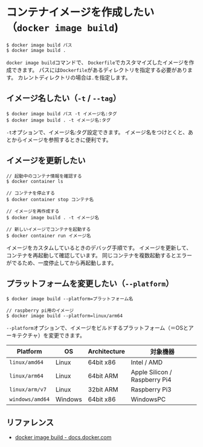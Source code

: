 # コンテナイメージを作成したい（``docker image build``)

```console
$ docker image build パス
$ docker image build .
```

`docker image build`コマンドで、
``Dockerfile``でカスタマイズしたイメージを作成できます。
パスには``Dockerfile``があるディレクトリを指定する必要があります。
カレントディレクトリの場合は``.``を指定します。

## イメージ名したい（``-t`` / ``--tag``）

```console
$ docker image build パス -t イメージ名:タグ
$ docker image build . -t イメージ名:タグ
```

`-t`オプションで、イメージ名:タグ設定できます。
イメージ名をつけとくと、あとからイメージを参照するときに便利です。

## イメージを更新したい

```console
// 起動中のコンテナ情報を確認する
$ docker container ls

// コンテナを停止する
$ docker container stop コンテナ名

// イメージを再作成する
$ docker image build . -t イメージ名

// 新しいイメージでコンテナを起動する
$ docker container run イメージ名
```

イメージをカスタムしているときのデバッグ手順です。
イメージを更新して、コンテナを再起動して確認しています。
同じコンテナを複数起動するとエラーがでるため、一度停止してから再起動します。

## プラットフォームを変更したい（``--platform``）

```console
$ docker image build --platform=プラットフォーム名

// raspberry pi用のイメージ
$ docker image build --platform=linux/arm64
```

``--platform``オプションで、イメージをビルドするプラットフォーム（＝OSとアーキテクチャ）を変更できます。

| Platform | OS | Architecture | 対象機器 |
|---|---|---|---|
| `linux/amd64` | Linux | 64bit x86 | Intel / AMD |
| `linux/arm64` | Linux | 64bit ARM | Apple Silicon / Raspberry Pi4 |
| `linux/arm/v7` | Linux | 32bit ARM | Raspberry Pi3 |
| `windows/amd64` | Windows | 64bit x86 | WindowsPC |


## リファレンス

- [docker image build - docs.docker.com](https://docs.docker.com/reference/cli/docker/image/build/)
